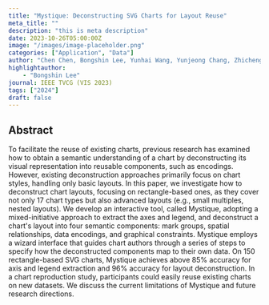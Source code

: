 ```yaml
---
title: "Mystique: Deconstructing SVG Charts for Layout Reuse"
meta_title: ""
description: "this is meta description"
date: 2023-10-26T05:00:00Z
image: "/images/image-placeholder.png"
categories: ["Application", "Data"]
author: "Chen Chen, Bongshin Lee, Yunhai Wang, Yunjeong Chang, Zhicheng Liu"
highlightauthor: 
    - "Bongshin Lee"
journal: IEEE TVCG (VIS 2023)
tags: ["2024"]
draft: false
---
```


## Abstract

To facilitate the reuse of existing charts, previous research has examined how to obtain a semantic understanding of a chart by deconstructing its visual representation into reusable components, such as encodings. However, existing deconstruction approaches primarily focus on chart styles, handling only basic layouts. In this paper, we investigate how to deconstruct chart layouts, focusing on rectangle-based ones, as they cover not only 17 chart types but also advanced layouts (e.g., small multiples, nested layouts). We develop an interactive tool, called Mystique, adopting a mixed-initiative approach to extract the axes and legend, and deconstruct a chart's layout into four semantic components: mark groups, spatial relationships, data encodings, and graphical constraints. Mystique employs a wizard interface that guides chart authors through a series of steps to specify how the deconstructed components map to their own data. On 150 rectangle-based SVG charts, Mystique achieves above 85% accuracy for axis and legend extraction and 96% accuracy for layout deconstruction. In a chart reproduction study, participants could easily reuse existing charts on new datasets. We discuss the current limitations of Mystique and future research directions.